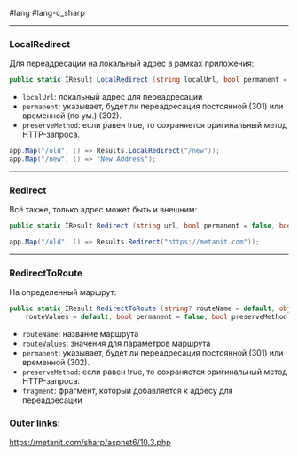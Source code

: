 #lang #lang-c_sharp 

---
### LocalRedirect
Для переадресации на локальный адрес в рамках приложения:

```csharp
public static IResult LocalRedirect (string localUrl, bool permanent = false, bool preserveMethod = false);
```

- `localUrl`: локальный адрес для переадресации
- `permanent`: указывает, будет ли переадресация постоянной (301) или временной (по ум.) (302).
- `preserveMethod`: если равен true, то сохраняется оригинальный метод HTTP-запроса.

```csharp
app.Map("/old", () => Results.LocalRedirect("/new"));
app.Map("/new", () => "New Address");
```

---
### Redirect
Всё также, только адрес может быть и внешним:
```csharp
public static IResult Redirect (string url, bool permanent = false, bool preserveMethod = false);
```

```csharp
app.Map("/old", () => Results.Redirect("https://metanit.com"));
```

---
### RedirectToRoute
На определенный маршрут:

```csharp
public static IResult RedirectToRoute (string? routeName = default, object? 
    routeValues = default, bool permanent = false, bool preserveMethod = false, string? fragment = default);
```

- `routeName`: название маршрута
- `routeValues`: значения для параметров маршрута
- `permanent`: указывает, будет ли переадресация постоянной (301) или временной (302).
- `preserveMethod`: если равен true, то сохраняется оригинальный метод HTTP-запроса.
- `fragment`: фрагмент, который добавляется к адресу для переадресации

### Outer links:
https://metanit.com/sharp/aspnet6/10.3.php